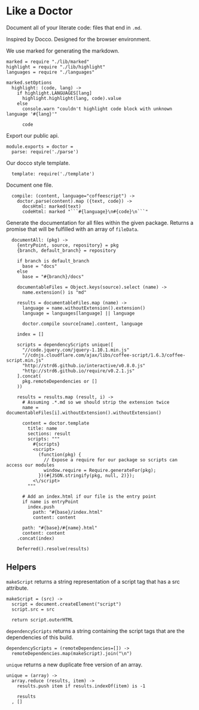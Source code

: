 Like a Doctor
=============

Document all of your literate code: files that end in `.md`.

Inspired by Docco. Designed for the browser environment.

We use marked for generating the markdown.

    marked = require "./lib/marked"
    highlight = require "./lib/highlight"
    languages = require "./languages"

    marked.setOptions
      highlight: (code, lang) ->
        if highlight.LANGUAGES[lang]
          highlight.highlight(lang, code).value
        else
          console.warn "couldn't highlight code block with unknown language '#{lang}'"

          code

Export our public api.

    module.exports = doctor =
      parse: require('./parse')

Our docco style template.

      template: require('./template')

Document one file.

      compile: (content, language="coffeescript") ->
        doctor.parse(content).map ({text, code}) ->
          docsHtml: marked(text)
          codeHtml: marked "```#{language}\n#{code}\n```"

Generate the documentation for all files within the given package. Returns a
promise that will be fulfilled with an array of `fileData`.

      documentAll: (pkg) ->
        {entryPoint, source, repository} = pkg
        {branch, default_branch} = repository

        if branch is default_branch
          base = "docs"
        else
          base = "#{branch}/docs"

        documentableFiles = Object.keys(source).select (name) ->
          name.extension() is "md"

        results = documentableFiles.map (name) ->
          language = name.withoutExtension().extension()
          language = languages[language] || language

          doctor.compile source[name].content, language

        index = []

        scripts = dependencyScripts unique([
          "//code.jquery.com/jquery-1.10.1.min.js"
          "//cdnjs.cloudflare.com/ajax/libs/coffee-script/1.6.3/coffee-script.min.js"
          "http://strd6.github.io/interactive/v0.8.0.js"
          "http://strd6.github.io/require/v0.2.1.js"
        ].concat(
          pkg.remoteDependencies or []
        ))

        results = results.map (result, i) ->
          # Assuming .*.md so we should strip the extension twice
          name = documentableFiles[i].withoutExtension().withoutExtension()

          content = doctor.template
            title: name
            sections: result
            scripts: """
              #{scripts}
              <script>
                (function(pkg) {
                  // Expose a require for our package so scripts can access our modules
                  window.require = Require.generateFor(pkg);
                })(#{JSON.stringify(pkg, null, 2)});
              <\/script>
            """

          # Add an index.html if our file is the entry point
          if name is entryPoint
            index.push
              path: "#{base}/index.html"
              content: content

          path: "#{base}/#{name}.html"
          content: content
        .concat(index)

        Deferred().resolve(results)

Helpers
-------

`makeScript` returns a string representation of a script tag that has a src
attribute.

    makeScript = (src) ->
      script = document.createElement("script")
      script.src = src

      return script.outerHTML

`dependencyScripts` returns a string containing the script tags that are
the dependencies of this build.

    dependencyScripts = (remoteDependencies=[]) ->
      remoteDependencies.map(makeScript).join("\n")

`unique` returns a new duplicate free version of an array.

    unique = (array) ->
      array.reduce (results, item) ->
        results.push item if results.indexOf(item) is -1

        results
      , []
